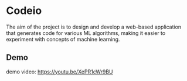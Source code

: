 # Codeio

The aim of the project is to design and develop a web-based application that generates
code for various ML algorithms, making it easier to experiment with concepts of machine
learning.



## Demo

demo video: https://youtu.be/XePR1cWr9BU